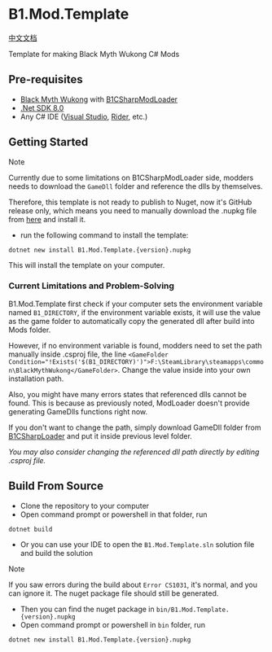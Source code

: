 # B1.Mod.Template

[中文文档](README.zh-CN.md)

Template for making Black Myth Wukong C# Mods

## Pre-requisites

* [Black Myth Wukong](https://store.steampowered.com/app/2358720/Black_Myth_Wukong/) with [B1CSharpModLoader](https://github.com/czastack/B1CSharpLoader)
* [.Net SDK 8.0](https://dotnet.microsoft.com/en-us/download/dotnet/8.0)
* Any C# IDE ([Visual Studio](https://visualstudio.microsoft.com), [Rider](https://www.jetbrains.com/rider), etc.)

## Getting Started

> [!NOTE]
> Currently due to some limitations on B1CSharpModLoader side, modders needs to download the `GameDll` folder and reference the dlls by themselves.
>
> Therefore, this template is not ready to publish to Nuget, now it's GitHub release only, which means you need to manually download the .nupkg file from [here](https://github.com/BlackMythWukongMods/B1.Mod.Template/releases/latest) and install it.

* run the following command to install the template:

```shell
dotnet new install B1.Mod.Template.{version}.nupkg
````

This will install the template on your computer.

### Current Limitations and Problem-Solving

B1.Mod.Template first check if your computer sets the environment variable named
`B1_DIRECTORY`, if the environment variable exists, it will use the value as the game folder to automatically copy the generated dll after build into Mods folder.

However, if no environment variable is found, modders need to set the path manually inside .csproj file, the line
`<GameFolder Condition="!Exists('$(B1_DIRECTORY)')">F:\SteamLibrary\steamapps\common\BlackMythWukong</GameFolder>`. Change the value inside into your own installation path.

Also, you might have many errors states that referenced dlls cannot be found. This is because as previously noted, ModLoader doesn't provide generating GameDlls functions right now.

If you don't want to change the path, simply download GameDll folder from [B1CSharpLoader](https://github.com/czastack/B1CSharpLoader) and put it inside previous level folder.

*You may also consider changing the referenced dll path directly by editing .csproj file.*

## Build From Source

* Clone the repository to your computer
* Open command prompt or powershell in that folder, run

```shell
dotnet build
````

* Or you can use your IDE to open the `B1.Mod.Template.sln` solution file and build the solution

> [!NOTE]
> If you saw errors during the build about `Error CS1031`, it's normal, and you can ignore it. The nuget package file should still be generated.

* Then you can find the nuget package in `bin/B1.Mod.Template.{version}.nupkg`
* Open command prompt or powershell in `bin` folder, run

```shell
dotnet new install B1.Mod.Template.{version}.nupkg
```